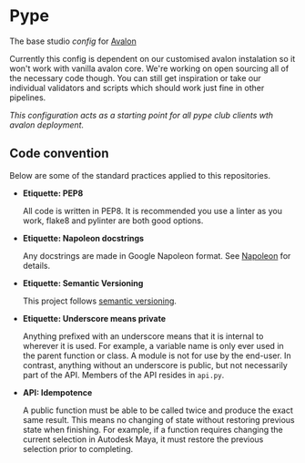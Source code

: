 Pype
====

The base studio _config_ for [Avalon](https://getavalon.github.io/)

Currently this config is dependent on our customised avalon instalation so it won't work with vanilla avalon core. We're working on open sourcing all of the necessary code though. You can still get inspiration or take our individual validators and scripts which should work just fine in other pipelines.

_This configuration acts as a starting point for all pype club clients wth avalon deployment._

Code convention
---------------

Below are some of the standard practices applied to this repositories.

- **Etiquette: PEP8**

  All code is written in PEP8. It is recommended you use a linter as you work, flake8 and pylinter are both good options.
- **Etiquette: Napoleon docstrings**

  Any docstrings are made in Google Napoleon format. See [Napoleon](https://sphinxcontrib-napoleon.readthedocs.io/en/latest/example_google.html) for details.

- **Etiquette: Semantic Versioning**

  This project follows [semantic versioning](http://semver.org).
- **Etiquette: Underscore means private**

  Anything prefixed with an underscore means that it is internal to wherever it is used. For example, a variable name is only ever used in the parent function or class. A module is not for use by the end-user. In contrast, anything without an underscore is public, but not necessarily part of the API. Members of the API resides in `api.py`.

- **API: Idempotence**

  A public function must be able to be called twice and produce the exact same result. This means no changing of state without restoring previous state when finishing. For example, if a function requires changing the current selection in Autodesk Maya, it must restore the previous selection prior to completing.
